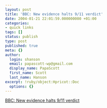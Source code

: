 ```yaml
---
layout: post
title: 'BBC: New evidence halts 9/11 verdict'
date: 2004-01-21 22:01:59.000000000 +01:00
categories:
- quick links
tags: []
status: publish
type: post
published: true
meta: {}
author:
  login: shanson
  email: papascott-wp@gmail.com
  display_name: PapaScott
  first_name: Scott
  last_name: Hanson
excerpt: !ruby/object:Hpricot::Doc
  options: {}
---
```

<p><a title="Secret witness for the prosecution" href="http://news.bbc.co.uk/2/hi/europe/3417809.stm">BBC: New evidence halts 9/11 verdict</a></p>
